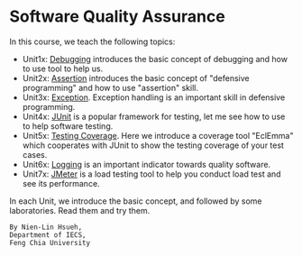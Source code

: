 Software Quality Assurance
===

In this course, we teach the following topics: 

- Unit1x: [Debugging](notes/U1Debugging.md) introduces the basic concept of debugging and how to use tool to help us.
- Unit2x: [Assertion](notes/U2Assertion.md) introduces the basic concept of "defensive programming" and how to use "assertion" skill.
- Unit3x: [Exception](notes/U3Exception.md). Exception handling is an important skill in defensive programming.
- Unit4x: [JUnit](notes/U4Junit.md) is a popular framework for testing, let me see how to use to help software testing.
- Unit5x: [Testing Coverage](notes/U5Coverage.md). Here we introduce a coverage tool "EclEmma" which cooperates with JUnit to show the testing coverage of your test cases.
- Unit6x: [Logging](notes/U6Logging.md) is an important indicator towards quality software. 
- Unit7x: [JMeter](notes/U7JMeter.md) is a load testing tool to help you conduct load test and see its performance. 

In each Unit, we introduce the basic concept, and followed by some laboratories. Read them and try them.

    By Nien-Lin Hsueh, 
    Department of IECS,
	Feng Chia University



